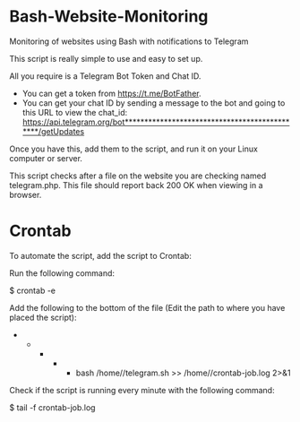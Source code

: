# Bash-Website-Monitoring
Monitoring of websites using Bash with notifications to Telegram

This script is really simple to use and easy to set up.

All you require is a Telegram Bot Token and Chat ID.
* You can get a token from https://t.me/BotFather.
* You can get your chat ID by sending a message to the bot and going to this URL to view the chat_id: https://api.telegram.org/bot**********************************************/getUpdates

Once you have this, add them to the script, and run it on your Linux computer or server.

This script checks after a file on the website you are checking named telegram.php. This file should report back 200 OK when viewing in a browser.


# Crontab
To automate the script, add the script to Crontab:

Run the following command:

$ crontab -e


Add the following to the bottom of the file (Edit the path to where you have placed the script):
* * * * * bash /home/<user>/telegram.sh >> /home/<user>/crontab-job.log 2>&1

Check if the script is running every minute with the following command:
  
$ tail -f crontab-job.log
